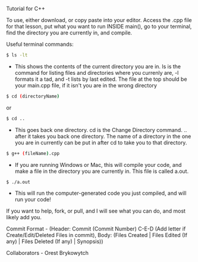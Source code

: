 Tutorial for C++

To use, either download, or copy paste into your editor. Access the .cpp file for that lesson, put what you want to run INSIDE main(), go to your terminal, find the directory you are currently in, and compile.


Useful terminal commands:

```bash 
$ ls -lt
``` 
- This shows the contents of the current directory you are in. ls is the command for listing files and directories where you currenly are, -l formats it a tad, and -t lists by last edited. The file at the top should be your main.cpp file, if it isn't you are in the wrong directory

```bash
$ cd (directoryName)
```

or 

```bash 
$ cd ..
``` 
- This goes back one directory. cd is the Change Directory command. .. after it takes you back one directory. The name of a directory in the one you are in currently can be put in after cd to take you to that directory.

```bash
$ g++ (fileName).cpp
```
- If you are running Windows or Mac, this will compile your code, and make a file in the directory you are currently in. This file is called a.out.

```bash
$ ./a.out
``` 
- This will run the computer-generated code you just compiled, and will run your code!


If you want to help, fork, or pull, and I will see what you can do, and most likely add you.

Commit Format - (Header: Commit (Commit Number) C-E-D (Add letter if Create/Edit/Deleted Files in commit), Body: (Files Created | Files Edited (If any) | Files Deleted (If any) | Synopsis))

Collaborators - Orest Brykowytch
